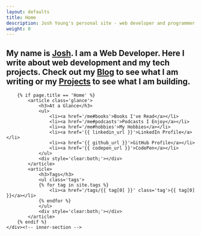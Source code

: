 ```yaml
---
layout: defaults
title: Home
description: Josh Young's personal site - web developer and programmer.
weight: 0
---
```

<section class='home'>
    <div class='inner-section'>
        <article>
            <h2>
            My name is <span><a href='/me'>Josh</a></span>. I am a Web Developer. Here I write 
            about web development and my tech projects. Check out my <a href='/thoughts'>Blog</a> 
            to see what I am writing or my <a href='/projects'>Projects</a> 
            to see what I am building.
            </h2>
        </article>

        {% if page.title == 'Home' %}
            <article class='glance'>
                <h3>At a Glance</h3>
                <ul>
                    <li><a href='/me#books'>Books I've Read</a></li>
                    <li><a href='/me#podcasts'>Podcasts I Enjoy</a></li>
                    <li><a href='/me#hobbies'>My Hobbies</a></li>
                    <li><a href='{{ linkedin_url }}'>LinkedIn Profile</a></li>
                    <li><a href='{{ github_url }}'>GitHub Profile</a></li>
                    <li><a href='{{ codepen_url }}'>CodePen</a></li>
                </ul>
                <div style='clear:both;'></div>
            </article>
            <article>
                <h3>Tags</h3>
                <ul class='tags'>
                {% for tag in site.tags %}
                    <li><a href='/tags/{{ tag[0] }}' class='tag'>{{ tag[0] }}</a></li>
                {% endfor %}
                </ul>
                <div style='clear:both;'></div>
            </article>
        {% endif %}
    </div><!-- inner-section -->
</section>